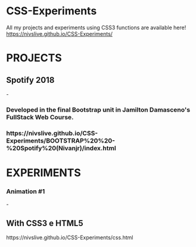 # CSS-Experiments
All my projects and experiments using CSS3 functions are available here!
https://nivslive.github.io/CSS-Experiments/

<h1> PROJECTS </h1>

<h2> Spotify 2018 </h2>  - <h3> Developed in the final Bootstrap unit in Jamilton Damasceno's FullStack Web Course. <h3>
https://nivslive.github.io/CSS-Experiments/BOOTSTRAP%20%20-%20Spotify%20(Nivanjr)/index.html

<h1> EXPERIMENTS </h1>

<h3>Animation #1</h3> - <h2> With CSS3 e HTML5 </h2>
https://nivslive.github.io/CSS-Experiments/css.html



